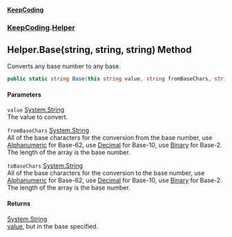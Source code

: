 #### [KeepCoding](index.md 'index')
### [KeepCoding](KeepCoding.md 'KeepCoding').[Helper](Helper.md 'KeepCoding.Helper')
## Helper.Base(string, string, string) Method
Converts any base number to any base.  
```csharp
public static string Base(this string value, string fromBaseChars, string toBaseChars);
```
#### Parameters
<a name='KeepCoding.Helper.Base(string.string.string).value'></a>
`value` [System.String](https://docs.microsoft.com/en-us/dotnet/api/System.String 'System.String')  
The value to convert.
  
<a name='KeepCoding.Helper.Base(string.string.string).fromBaseChars'></a>
`fromBaseChars` [System.String](https://docs.microsoft.com/en-us/dotnet/api/System.String 'System.String')  
All of the base characters for the conversion from the base number, use [Alphanumeric](Helper.Alphanumeric.md 'KeepCoding.Helper.Alphanumeric') for Base-62, use [Decimal](Helper.Decimal.md 'KeepCoding.Helper.Decimal') for Base-10, use [Binary](Helper.Binary.md 'KeepCoding.Helper.Binary') for Base-2. The length of the array is the base number.
  
<a name='KeepCoding.Helper.Base(string.string.string).toBaseChars'></a>
`toBaseChars` [System.String](https://docs.microsoft.com/en-us/dotnet/api/System.String 'System.String')  
All of the base characters for the conversion to the base number, use [Alphanumeric](Helper.Alphanumeric.md 'KeepCoding.Helper.Alphanumeric') for Base-62, use [Decimal](Helper.Decimal.md 'KeepCoding.Helper.Decimal') for Base-10, use [Binary](Helper.Binary.md 'KeepCoding.Helper.Binary') for Base-2. The length of the array is the base number.
  
#### Returns
[System.String](https://docs.microsoft.com/en-us/dotnet/api/System.String 'System.String')  
[value](Helper.Base.uZOC7ExTqPar7zgcwGbqrA.md#KeepCoding.Helper.Base(string.string.string).value 'KeepCoding.Helper.Base(string, string, string).value'), but in the base specified.
